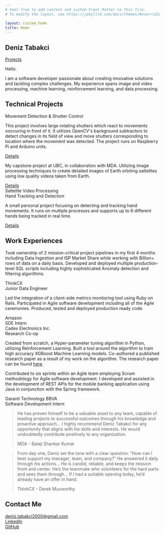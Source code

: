 ```yaml
---
# Feel free to add content and custom Front Matter to this file.
# To modify the layout, see https://jekyllrb.com/docs/themes/#overriding-theme-defaults

layout: custom_home
title: Home
---
```


<!-- Section 1: Introduction -->
<section class="introduction">
  <div class="intro-left">
    <div class="name">
      <h1>Deniz Tabakci</h1>
    </div>
  </div>
  <div class="intro-right">
    <div class="bar">
      <a href="{{ '/Projects' | relative_url }}" class="button">Projects</a>
    </div>
    <div class="intro-title">
      <p>Hello.</p>
    </div>
    <div class="intro-text">
      <p>I am a software developer passionate about creating innovative solutions and tackling complex challenges. My experience spans image and video processing, machine learning, reinforcement learning, and data processing.</p>
    </div>
  </div>
</section>

<!-- Section 2: Projects -->
<section class="projects">
  <div class="title">
    <h1>Technical Projects</h1>
  </div>
  <div class="project-row">
    <div class="project-block project-block-left">
      <div class="project-title">Movement Detection & Shutter Control</div>
    </div>
    <div class="project-description project-description-left">
        <p>This project involves large rotating shutters which react to movements ooccuring in front of it. It utilizes OpenCV's background subtractors to detect changes in its field of view and move shutters corresponding to location where the movement was detected. The project runs on Raspberry Pi and Arduino units.</p>
        <a href="{{ '/projects#shutter' | relative_url }}" class="details-button">Details</a>
    </div>
  </div>
  <div class="project-row">
    <div class="project-description project-description-right">
        <p>My capstone project at UBC, in collaboration with MDA. Utilizing image processing techniques to create detailed images of Earth orbiting sattelites using low quality videos taken from Earth. </p>
        <a href="{{ '/projects#sat' | relative_url }}" class="details-button">Details</a>
    </div>
    <div class="project-block project-block-right">
      <div class="project-title">Sattelite Video Processing</div>
    </div>
  </div>
  <div class="project-row">
    <div class="project-block project-block-left">
      <div class="project-title">Hand Tracking and Detection</div>
    </div>
    <div class="project-description project-description-left">
        <p>A small personal project focusing on detecting and tracking hand movements. It runs on multiple processes and supports up to 6 different hands being tracked in real time.</p>
        <a href="{{ '/projects#hand' | relative_url }}" class="details-button">Details</a>
    </div>
  </div>
</section>

<!-- Section 3: Work Experience -->
<section class="work">
  <div class="title">
    <h2>Work Experiences</h2>
  </div>
  </div>
  <div class="work-row">
    <div class="work-description project-description-left">
        <p>Took ownership of 2 mission-critical project pipelines in my first 4 months including Data Ingestion and ISP Market Share while working with Billion+ rows of data on a daily basis. Developed and deployed multiple production-level SQL scripts including highly sophisticated Anomaly detection and filtering algorithms.</p>
    </div>
    <div class="work-block project-block-left">
      <div class="work-title">ThinkCX</div>
      <div class="work-subtitle">Junior Data Engineer</div>
    </div>
  </div>
  <div class="work-row">
    <div class="work-description project-description-right">
        <p>Led the integration of a client-side metrics monitoring tool using Ruby on Rails. Participated in Agile software development including all of the Agile ceremonies. Produced, tested and deployed production ready code. </p>
    </div>
    <div class="work-block project-block-right">
      <div class="work-title">Amazon</div>
      <div class="work-subtitle">SDE Intern</div>
    </div>
  </div>
  <div class="work-row">
    <div class="work-block project-block-left">
      <div class="work-title">Cadex Electronics Inc.</div>
      <div class="work-subtitle">Research Co-op</div>
    </div>
    <div class="work-description project-description-left">
        <p>Created from scratch, a Hyper-parameter tuning algorithm in Python, utilizing Reinforcement Learning. Built a tool around the algorithm to train high accuracy XGBoost Machine Learning models. Co-authored a published research paper as a result of my work on the algorithm. The research paper can be found <a href="https://ieeexplore.ieee.org/document/10194065" target="_blank">here</a>.</p>
    </div>
  </div>
    <div class="work-row">
    <div class="work-description project-description-right">
        <p>Contributed to six sprints within an Agile team employing Scrum methodology for Agile software development. I developed and assisted in the development of REST APIs for the mobile banking application using Java in conjunction with the Spring framework. </p>
    </div>
    <div class="work-block project-block-right">
      <div class="work-title">Garanti Technology BBVA</div>
      <div class="work-subtitle">Software Development Intern</div>
    </div>
  </div>
</section>
<!-- Section 4: Quotes -->
<section class="quotes">
<blockquote>
    <p>He has proven himself to be a valuable asset to any team, capable of leading projects to successful outcomes through his knowledge and proactive approach... I highly recommend Deniz Tabakci for any opportunity that aligns with his skills and interests. He would undoubtedly contribute positively to any organization.</p>
    <div class="author">MDA - Balaji Shankar Kumar</div>
</blockquote>
<blockquote>
    <p>From day one, Deniz set the tone with a clear question: “How can I best support my manager, team, and company?” He answered it daily through his actions...  He is candid, reliable, and keeps the mission front and center. He’s the teammate who volunteers for the hard parts and sees them through... If I had a suitable opening today, he’d already have an offer in hand.</p>
    <div class="author">ThinkCX - Derek Muxworthy</div>
</blockquote>
<!-- Add more quotes as needed -->
</section>

<!-- Section 5: Contact -->
<div class="contact">
  <h2>Contact Me</h2>
  <div class="contact-info">
    <div class="contact-item">
      <i class="fa fa-envelope" aria-hidden="true"></i><a href="mailto:deniz.tabakci2000@gmail.com">deniz.tabakci2000@gmail.com</a>
    </div>
    <div class="contact-item">
      <i class="fa-brands fa-linkedin" aria-hidden="true"></i><a href="https://www.linkedin.com/in/deniz-tabakci/" target="_blank">LinkedIn</a>
    </div>
    <div class="contact-item">
      <i class="fa-brands fa-github" aria-hidden="true"></i><a href="https://github.com/deniztab" target="_blank">GitHub</a>
    </div>
  </div>
</div>

